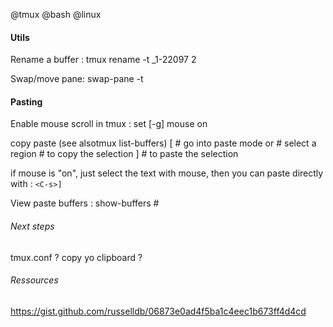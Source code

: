@tmux
@bash
@linux


#### Utils

Rename a buffer :
    tmux rename -t _1-22097 2

Swap/move pane: 
    <C-s>swap-pane -t <pos>

#### Pasting

Enable mouse scroll in tmux
    <C-s>: set [-g] mouse on

copy paste (see alsotmux list-buffers)
    <C-s>[             # go into paste mode
    <space> or <S-v>   # select a region
    <C-space>          # to copy the selection
    <C-s>]             # to paste the selection

if mouse is "on", just select the text with mouse, then you can paste directly with : `<C-s>]`

View paste buffers
    <C-s>: show-buffers
    <C-s>#



###### Next steps

tmux.conf ?
copy yo clipboard ?

###### Ressources

https://gist.github.com/russelldb/06873e0ad4f5ba1c4eec1b673ff4d4cd

